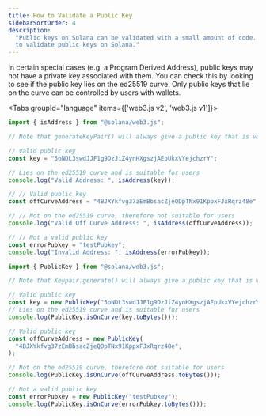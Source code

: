```yaml
---
title: How to Validate a Public Key
sidebarSortOrder: 4
description:
  "Public keys on Solana can be validated with a small amount of code. Learn how
  to validate public keys on Solana."
---
```


In certain special cases (e.g. a Program Derived Address), public keys may not
have a private key associated with them. You can check this by looking to see if
the public key lies on the ed25519 curve. Only public keys that lie on the curve
can be controlled by users with wallets.

<Tabs groupId="language" items={['web3.js v2', 'web3.js v1']}>

<Tab value="web3.js v2">

```typescript
import { isAddress } from "@solana/web3.js";

// Note that generateKeyPair() will always give a public key that is valid for users

// Valid public key
const key = "5oNDL3swdJJF1g9DzJiZ4ynHXgszjAEpUkxVYejchzrY";

// Lies on the ed25519 curve and is suitable for users
console.log("Valid Address: ", isAddress(key));

// // Valid public key
const offCurveAddress = "4BJXYkfvg37zEmBbsacZjeQDpTNx91KppxFJxRqrz48e";

// // Not on the ed25519 curve, therefore not suitable for users
console.log("Valid Off Curve Address: ", isAddress(offCurveAddress));

// // Not a valid public key
const errorPubkey = "testPubkey";
console.log("Invalid Address: ", isAddress(errorPubkey));
```

</Tab>
<Tab value="web3.js v1">

```typescript
import { PublicKey } from "@solana/web3.js";

// Note that Keypair.generate() will always give a public key that is valid for users

// Valid public key
const key = new PublicKey("5oNDL3swdJJF1g9DzJiZ4ynHXgszjAEpUkxVYejchzrY");
// Lies on the ed25519 curve and is suitable for users
console.log(PublicKey.isOnCurve(key.toBytes()));

// Valid public key
const offCurveAddress = new PublicKey(
  "4BJXYkfvg37zEmBbsacZjeQDpTNx91KppxFJxRqrz48e",
);

// Not on the ed25519 curve, therefore not suitable for users
console.log(PublicKey.isOnCurve(offCurveAddress.toBytes()));

// Not a valid public key
const errorPubkey = new PublicKey("testPubkey");
console.log(PublicKey.isOnCurve(errorPubkey.toBytes()));
```

</Tab>
</Tabs>
